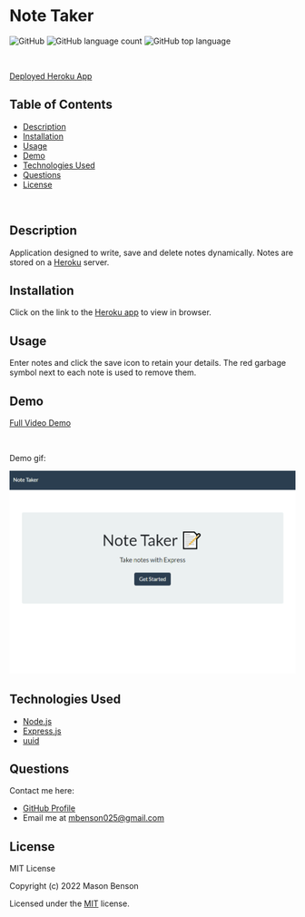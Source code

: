 # Note Taker

![GitHub](https://img.shields.io/github/license/mbenson025/note-taker)
![GitHub language count](https://img.shields.io/github/languages/count/mbenson025/note-taker)
![GitHub top language](https://img.shields.io/github/languages/top/mbenson025/note-taker)

<br>

[Deployed Heroku App](https://note-taker-mbenson.herokuapp.com/)

## Table of Contents

- [Description](#description)
- [Installation](#installation)
- [Usage](#usage)
- [Demo](#demo)
- [Technologies Used](#technologies-used)
- [Questions](#questions)
- [License](#license)

<br>

## Description

Application designed to write, save and delete notes dynamically. Notes are stored on a [Heroku](https://www.heroku.com/) server.

## Installation

Click on the link to the [Heroku app](https://note-taker-mbenson.herokuapp.com/) to view in browser.

## Usage

Enter notes and click the save icon to retain your details. The red garbage symbol next to each note is used to remove them.

## Demo

[Full Video Demo](https://drive.google.com/file/d/19mztXJHa4n5WBRp4jkTFvzIqPWBvBLQM/view)

<br>

Demo gif:

<img src="public/assets/img/notetakerdemo.gif" alt="Demo of application" title="App Demo">

<br>

## Technologies Used

- [Node.js](https://nodejs.org/en/)
- [Express.js](https://expressjs.com/)
- [uuid](https://www.npmjs.com/package/uuid)

## Questions

Contact me here:

- [GitHub Profile](https://github.com/mbenson025)
- Email me at mbenson025@gmail.com

## License

MIT License

Copyright (c) 2022 Mason Benson

Licensed under the [MIT](LICENSE) license.
